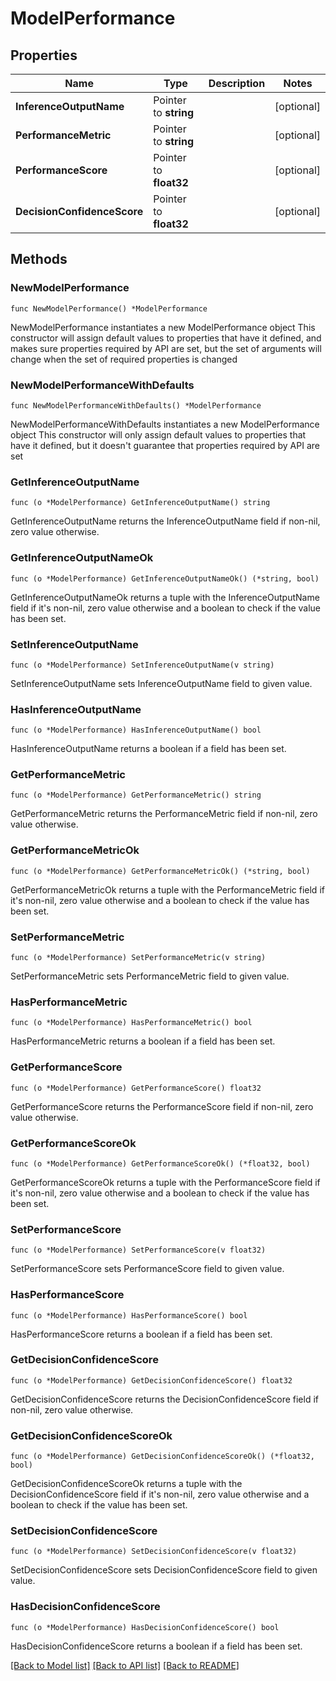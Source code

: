 # ModelPerformance

## Properties

Name | Type | Description | Notes
------------ | ------------- | ------------- | -------------
**InferenceOutputName** | Pointer to **string** |  | [optional] 
**PerformanceMetric** | Pointer to **string** |  | [optional] 
**PerformanceScore** | Pointer to **float32** |  | [optional] 
**DecisionConfidenceScore** | Pointer to **float32** |  | [optional] 

## Methods

### NewModelPerformance

`func NewModelPerformance() *ModelPerformance`

NewModelPerformance instantiates a new ModelPerformance object
This constructor will assign default values to properties that have it defined,
and makes sure properties required by API are set, but the set of arguments
will change when the set of required properties is changed

### NewModelPerformanceWithDefaults

`func NewModelPerformanceWithDefaults() *ModelPerformance`

NewModelPerformanceWithDefaults instantiates a new ModelPerformance object
This constructor will only assign default values to properties that have it defined,
but it doesn't guarantee that properties required by API are set

### GetInferenceOutputName

`func (o *ModelPerformance) GetInferenceOutputName() string`

GetInferenceOutputName returns the InferenceOutputName field if non-nil, zero value otherwise.

### GetInferenceOutputNameOk

`func (o *ModelPerformance) GetInferenceOutputNameOk() (*string, bool)`

GetInferenceOutputNameOk returns a tuple with the InferenceOutputName field if it's non-nil, zero value otherwise
and a boolean to check if the value has been set.

### SetInferenceOutputName

`func (o *ModelPerformance) SetInferenceOutputName(v string)`

SetInferenceOutputName sets InferenceOutputName field to given value.

### HasInferenceOutputName

`func (o *ModelPerformance) HasInferenceOutputName() bool`

HasInferenceOutputName returns a boolean if a field has been set.

### GetPerformanceMetric

`func (o *ModelPerformance) GetPerformanceMetric() string`

GetPerformanceMetric returns the PerformanceMetric field if non-nil, zero value otherwise.

### GetPerformanceMetricOk

`func (o *ModelPerformance) GetPerformanceMetricOk() (*string, bool)`

GetPerformanceMetricOk returns a tuple with the PerformanceMetric field if it's non-nil, zero value otherwise
and a boolean to check if the value has been set.

### SetPerformanceMetric

`func (o *ModelPerformance) SetPerformanceMetric(v string)`

SetPerformanceMetric sets PerformanceMetric field to given value.

### HasPerformanceMetric

`func (o *ModelPerformance) HasPerformanceMetric() bool`

HasPerformanceMetric returns a boolean if a field has been set.

### GetPerformanceScore

`func (o *ModelPerformance) GetPerformanceScore() float32`

GetPerformanceScore returns the PerformanceScore field if non-nil, zero value otherwise.

### GetPerformanceScoreOk

`func (o *ModelPerformance) GetPerformanceScoreOk() (*float32, bool)`

GetPerformanceScoreOk returns a tuple with the PerformanceScore field if it's non-nil, zero value otherwise
and a boolean to check if the value has been set.

### SetPerformanceScore

`func (o *ModelPerformance) SetPerformanceScore(v float32)`

SetPerformanceScore sets PerformanceScore field to given value.

### HasPerformanceScore

`func (o *ModelPerformance) HasPerformanceScore() bool`

HasPerformanceScore returns a boolean if a field has been set.

### GetDecisionConfidenceScore

`func (o *ModelPerformance) GetDecisionConfidenceScore() float32`

GetDecisionConfidenceScore returns the DecisionConfidenceScore field if non-nil, zero value otherwise.

### GetDecisionConfidenceScoreOk

`func (o *ModelPerformance) GetDecisionConfidenceScoreOk() (*float32, bool)`

GetDecisionConfidenceScoreOk returns a tuple with the DecisionConfidenceScore field if it's non-nil, zero value otherwise
and a boolean to check if the value has been set.

### SetDecisionConfidenceScore

`func (o *ModelPerformance) SetDecisionConfidenceScore(v float32)`

SetDecisionConfidenceScore sets DecisionConfidenceScore field to given value.

### HasDecisionConfidenceScore

`func (o *ModelPerformance) HasDecisionConfidenceScore() bool`

HasDecisionConfidenceScore returns a boolean if a field has been set.


[[Back to Model list]](../README.md#documentation-for-models) [[Back to API list]](../README.md#documentation-for-api-endpoints) [[Back to README]](../README.md)


